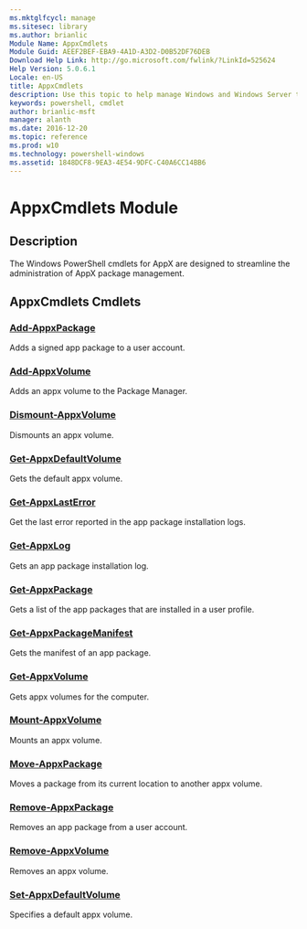 ```yaml
---
ms.mktglfcycl: manage
ms.sitesec: library
ms.author: brianlic
Module Name: AppxCmdlets
Module Guid: AEEF2BEF-EBA9-4A1D-A3D2-D0B52DF76DEB
Download Help Link: http://go.microsoft.com/fwlink/?LinkId=525624
Help Version: 5.0.6.1
Locale: en-US
title: AppxCmdlets
description: Use this topic to help manage Windows and Windows Server technologies with Windows PowerShell.
keywords: powershell, cmdlet
author: brianlic-msft
manager: alanth
ms.date: 2016-12-20
ms.topic: reference
ms.prod: w10
ms.technology: powershell-windows
ms.assetid: 1848DCF8-9EA3-4E54-9DFC-C40A6CC14BB6
---
```


# AppxCmdlets Module
## Description
The Windows PowerShell cmdlets for AppX are designed to streamline the administration of AppX package management.

## AppxCmdlets Cmdlets
### [Add-AppxPackage](./Add-AppxPackage.md)
Adds a signed app package to a user account.

### [Add-AppxVolume](./Add-AppxVolume.md)
Adds an appx volume to the Package Manager.

### [Dismount-AppxVolume](./Dismount-AppxVolume.md)
Dismounts an appx volume.

### [Get-AppxDefaultVolume](./Get-AppxDefaultVolume.md)
Gets the default appx volume.

### [Get-AppxLastError](./Get-AppxLastError.md)
Get the last error reported in the app package installation logs.

### [Get-AppxLog](./Get-AppxLog.md)
Gets an app package installation log.

### [Get-AppxPackage](./Get-AppxPackage.md)
Gets a list of the app packages that are installed in a user profile.

### [Get-AppxPackageManifest](./Get-AppxPackageManifest.md)
Gets the manifest of an app package.

### [Get-AppxVolume](./Get-AppxVolume.md)
Gets appx volumes for the computer.

### [Mount-AppxVolume](./Mount-AppxVolume.md)
Mounts an appx volume.

### [Move-AppxPackage](./Move-AppxPackage.md)
Moves a package from its current location to another appx volume.

### [Remove-AppxPackage](./Remove-AppxPackage.md)
Removes an app package from a user account.

### [Remove-AppxVolume](./Remove-AppxVolume.md)
Removes an appx volume.

### [Set-AppxDefaultVolume](./Set-AppxDefaultVolume.md)
Specifies a default appx volume.


